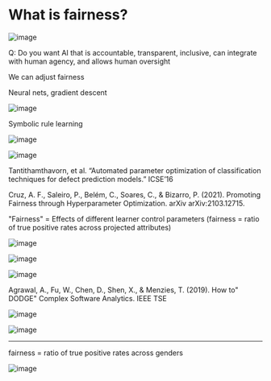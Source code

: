# What is fairness?

![image](https://user-images.githubusercontent.com/29195/130842113-93112640-9586-4ef0-9fbe-1b1f9974c229.png)

Q:  Do you want AI that is accountable, transparent, inclusive, can integrate with human agency, and allows human oversight

We can adjust fairness

Neural nets, gradient descent

![image](https://user-images.githubusercontent.com/29195/130842332-f0aae335-edf3-4fce-925b-331a6d6bf4cc.png)

Symbolic rule learning

![image](https://user-images.githubusercontent.com/29195/130842423-2649dbfb-cad9-4128-abd0-c13a6e285099.png)

![image](https://user-images.githubusercontent.com/29195/130842528-f7820e05-d36b-4b1a-9e41-fef435de5283.png)

Tantithamthavorn, et al. “Automated parameter optimization of classification techniques for defect prediction models.” ICSE’16 


Cruz, A. F., Saleiro, P., Belém, C., Soares, C., & Bizarro, P. (2021). Promoting Fairness through Hyperparameter Optimization. arXiv arXiv:2103.12715.

"Fairness" = Effects of different learner control parameters 
       (fairness = ratio of true positive rates across projected attributes)

![image](https://user-images.githubusercontent.com/29195/130842711-01c78419-c8d4-4b96-8064-2fba3c33d6c4.png)

![image](https://user-images.githubusercontent.com/29195/130842896-2abde518-0abd-4a2b-a001-100520e4b1f3.png)

![image](https://user-images.githubusercontent.com/29195/130842928-3ba01064-97ba-481d-af1c-3ab26448c7c9.png)

Agrawal, A., Fu, W., Chen, D., Shen, X., & Menzies, T. (2019). How to" DODGE" Complex Software Analytics. IEEE TSE

![image](https://user-images.githubusercontent.com/29195/130843063-69732276-0e6a-4822-9955-fdd1a51b9699.png)

![image](https://user-images.githubusercontent.com/29195/130843184-373d50b2-3ace-4b0a-80e0-dff4bef4db31.png)


-------------

fairness = ratio of true positive rates across genders


![image](https://user-images.githubusercontent.com/29195/130841178-0a14204c-0657-471f-8592-14eb4a852da9.png)

